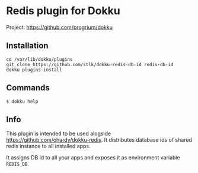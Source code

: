 # Redis plugin for Dokku

Project: https://github.com/progrium/dokku

## Installation

```
cd /var/lib/dokku/plugins
git clone https://github.com/stlk/dokku-redis-db-id redis-db-id
dokku plugins-install
```


## Commands
```
$ dokku help
```

## Info
This plugin is intended to be used alogside https://github.com/ohardy/dokku-redis. It distributes database ids of shared redis instance to all installed apps.

It assigns DB id to all your apps and exposes it as environment variable `REDIS_DB`.